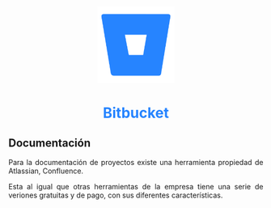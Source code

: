 <div align="center">

 <img src="../CI_CD/img/Bitbucket_logo.webp" width="30%"> 

# <p style="color:#2684FF"> Bitbucket </p>

</div>

<div align="justify">

## Documentación

Para la documentación de proyectos existe una herramienta propiedad de Atlassian, Confluence.

Esta al igual que otras herramientas de la empresa tiene una serie de veriones gratuitas y de pago, con sus diferentes características.

</div>

